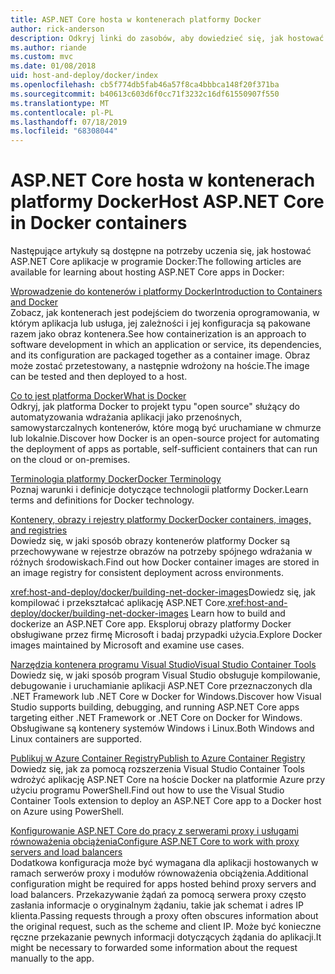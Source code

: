 ```yaml
---
title: ASP.NET Core hosta w kontenerach platformy Docker
author: rick-anderson
description: Odkryj linki do zasobów, aby dowiedzieć się, jak hostować aplikacje ASP.NET Core w kontenerach platformy Docker.
ms.author: riande
ms.custom: mvc
ms.date: 01/08/2018
uid: host-and-deploy/docker/index
ms.openlocfilehash: cb5f774db5fab46a57f8ca4bbbca148f20f371ba
ms.sourcegitcommit: b40613c603d6f0cc71f3232c16df61550907f550
ms.translationtype: MT
ms.contentlocale: pl-PL
ms.lasthandoff: 07/18/2019
ms.locfileid: "68308044"
---
```

# <a name="host-aspnet-core-in-docker-containers"></a><span data-ttu-id="bd0ca-103">ASP.NET Core hosta w kontenerach platformy Docker</span><span class="sxs-lookup"><span data-stu-id="bd0ca-103">Host ASP.NET Core in Docker containers</span></span>

<span data-ttu-id="bd0ca-104">Następujące artykuły są dostępne na potrzeby uczenia się, jak hostować ASP.NET Core aplikacje w programie Docker:</span><span class="sxs-lookup"><span data-stu-id="bd0ca-104">The following articles are available for learning about hosting ASP.NET Core apps in Docker:</span></span>

[<span data-ttu-id="bd0ca-105">Wprowadzenie do kontenerów i platformy Docker</span><span class="sxs-lookup"><span data-stu-id="bd0ca-105">Introduction to Containers and Docker</span></span>](/dotnet/standard/microservices-architecture/container-docker-introduction/index)  
<span data-ttu-id="bd0ca-106">Zobacz, jak kontenerach jest podejściem do tworzenia oprogramowania, w którym aplikacja lub usługa, jej zależności i jej konfiguracja są pakowane razem jako obraz kontenera.</span><span class="sxs-lookup"><span data-stu-id="bd0ca-106">See how containerization is an approach to software development in which an application or service, its dependencies, and its configuration are packaged together as a container image.</span></span> <span data-ttu-id="bd0ca-107">Obraz może zostać przetestowany, a następnie wdrożony na hoście.</span><span class="sxs-lookup"><span data-stu-id="bd0ca-107">The image can be tested and then deployed to a host.</span></span>

[<span data-ttu-id="bd0ca-108">Co to jest platforma Docker</span><span class="sxs-lookup"><span data-stu-id="bd0ca-108">What is Docker</span></span>](/dotnet/standard/microservices-architecture/container-docker-introduction/docker-defined)  
<span data-ttu-id="bd0ca-109">Odkryj, jak platforma Docker to projekt typu "open source" służący do automatyzowania wdrażania aplikacji jako przenośnych, samowystarczalnych kontenerów, które mogą być uruchamiane w chmurze lub lokalnie.</span><span class="sxs-lookup"><span data-stu-id="bd0ca-109">Discover how Docker is an open-source project for automating the deployment of apps as portable, self-sufficient containers that can run on the cloud or on-premises.</span></span>

[<span data-ttu-id="bd0ca-110">Terminologia platformy Docker</span><span class="sxs-lookup"><span data-stu-id="bd0ca-110">Docker Terminology</span></span>](/dotnet/standard/microservices-architecture/container-docker-introduction/docker-terminology)  
<span data-ttu-id="bd0ca-111">Poznaj warunki i definicje dotyczące technologii platformy Docker.</span><span class="sxs-lookup"><span data-stu-id="bd0ca-111">Learn terms and definitions for Docker technology.</span></span>

[<span data-ttu-id="bd0ca-112">Kontenery, obrazy i rejestry platformy Docker</span><span class="sxs-lookup"><span data-stu-id="bd0ca-112">Docker containers, images, and registries</span></span>](/dotnet/standard/microservices-architecture/container-docker-introduction/docker-containers-images-registries)  
<span data-ttu-id="bd0ca-113">Dowiedz się, w jaki sposób obrazy kontenerów platformy Docker są przechowywane w rejestrze obrazów na potrzeby spójnego wdrażania w różnych środowiskach.</span><span class="sxs-lookup"><span data-stu-id="bd0ca-113">Find out how Docker container images are stored in an image registry for consistent deployment across environments.</span></span>

<span data-ttu-id="bd0ca-114"><xref:host-and-deploy/docker/building-net-docker-images>Dowiedz się, jak kompilować i przekształcać aplikację ASP.NET Core.</span><span class="sxs-lookup"><span data-stu-id="bd0ca-114"><xref:host-and-deploy/docker/building-net-docker-images> Learn how to build and dockerize an ASP.NET Core app.</span></span> <span data-ttu-id="bd0ca-115">Eksploruj obrazy platformy Docker obsługiwane przez firmę Microsoft i badaj przypadki użycia.</span><span class="sxs-lookup"><span data-stu-id="bd0ca-115">Explore Docker images maintained by Microsoft and examine use cases.</span></span>

[<span data-ttu-id="bd0ca-116">Narzędzia kontenera programu Visual Studio</span><span class="sxs-lookup"><span data-stu-id="bd0ca-116">Visual Studio Container Tools</span></span>](xref:host-and-deploy/docker/visual-studio-tools-for-docker)  
<span data-ttu-id="bd0ca-117">Dowiedz się, w jaki sposób program Visual Studio obsługuje kompilowanie, debugowanie i uruchamianie aplikacji ASP.NET Core przeznaczonych dla .NET Framework lub .NET Core w Docker for Windows.</span><span class="sxs-lookup"><span data-stu-id="bd0ca-117">Discover how Visual Studio supports building, debugging, and running ASP.NET Core apps targeting either .NET Framework or .NET Core on Docker for Windows.</span></span> <span data-ttu-id="bd0ca-118">Obsługiwane są kontenery systemów Windows i Linux.</span><span class="sxs-lookup"><span data-stu-id="bd0ca-118">Both Windows and Linux containers are supported.</span></span>

[<span data-ttu-id="bd0ca-119">Publikuj w Azure Container Registry</span><span class="sxs-lookup"><span data-stu-id="bd0ca-119">Publish to Azure Container Registry</span></span>](/azure/vs-azure-tools-docker-hosting-web-apps-in-docker)  
<span data-ttu-id="bd0ca-120">Dowiedz się, jak za pomocą rozszerzenia Visual Studio Container Tools wdrożyć aplikację ASP.NET Core na hoście Docker na platformie Azure przy użyciu programu PowerShell.</span><span class="sxs-lookup"><span data-stu-id="bd0ca-120">Find out how to use the Visual Studio Container Tools extension to deploy an ASP.NET Core app to a Docker host on Azure using PowerShell.</span></span>

[<span data-ttu-id="bd0ca-121">Konfigurowanie ASP.NET Core do pracy z serwerami proxy i usługami równoważenia obciążenia</span><span class="sxs-lookup"><span data-stu-id="bd0ca-121">Configure ASP.NET Core to work with proxy servers and load balancers</span></span>](xref:host-and-deploy/proxy-load-balancer)  
<span data-ttu-id="bd0ca-122">Dodatkowa konfiguracja może być wymagana dla aplikacji hostowanych w ramach serwerów proxy i modułów równoważenia obciążenia.</span><span class="sxs-lookup"><span data-stu-id="bd0ca-122">Additional configuration might be required for apps hosted behind proxy servers and load balancers.</span></span> <span data-ttu-id="bd0ca-123">Przekazywanie żądań za pomocą serwera proxy często zasłania informacje o oryginalnym żądaniu, takie jak schemat i adres IP klienta.</span><span class="sxs-lookup"><span data-stu-id="bd0ca-123">Passing requests through a proxy often obscures information about the original request, such as the scheme and client IP.</span></span> <span data-ttu-id="bd0ca-124">Może być konieczne ręczne przekazanie pewnych informacji dotyczących żądania do aplikacji.</span><span class="sxs-lookup"><span data-stu-id="bd0ca-124">It might be necessary to forwarded some information about the request manually to the app.</span></span>
